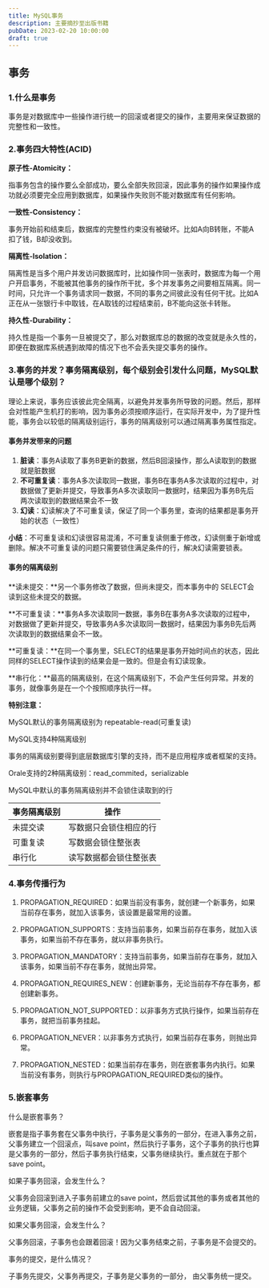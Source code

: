 ```yaml
---
title: MySQL事务
description: 主要摘抄至出版书籍
pubDate: 2023-02-20 10:00:00
draft: true
---
```


## 事务

### 1.什么是事务

事务是对数据库中一些操作进行统一的回滚或者提交的操作，主要用来保证数据的完整性和一致性。

### 2.事务四大特性(ACID)

**原子性-Atomicity：**

指事务包含的操作要么全部成功，要么全部失败回滚，因此事务的操作如果操作成功就必须要完全应用到数据库，如果操作失败则不能对数据库有任何影响。

**一致性-Consistency：**

事务开始前和结束后，数据库的完整性约束没有被破坏。比如A向B转账，不能A扣了钱，B却没收到。

**隔离性-Isolation：**

隔离性是当多个用户并发访问数据库时，比如操作同一张表时，数据库为每一个用户开启事务，不能被其他事务的操作所干扰，多个并发事务之间要相互隔离。同一时间，只允许一个事务请求同一数据，不同的事务之间彼此没有任何干扰。比如A正在从一张银行卡中取钱，在A取钱的过程结束前，B不能向这张卡转账。

**持久性-Durability：**

持久性是指一个事务一旦被提交了，那么对数据库总的数据的改变就是永久性的，即便在数据库系统遇到故障的情况下也不会丢失提交事务的操作。

### 3.事务的并发？事务隔离级别，每个级别会引发什么问题，MySQL默认是哪个级别？

理论上来说，事务应该彼此完全隔离，以避免并发事务所导致的问题。然后，那样会对性能产生机打的影响，因为事务必须按顺序运行，在实际开发中，为了提升性能，事务会以较低的隔离级别运行，事务的隔离级别可以通过隔离事务属性指定。

#### 事务并发带来的问题

1. **脏读**：事务A读取了事务B更新的数据，然后B回滚操作，那么A读取到的数据就是脏数据
2. **不可重复读**：事务A多次读取同一数据，事务B在事务A多次读取的过程中，对数据做了更新并提交，导致事务A多次读取同一数据时，结果因为事务B先后两次读取到的数据结果会不一致
3. **幻读**：幻读解决了不可重复读，保证了同一个事务里，查询的结果都是事务开始的状态（一致性）

**小结**：不可重复读和幻读很容易混淆，不可重复读侧重于修改，幻读侧重于新增或删除。解决不可重复读的问题只需要锁住满足条件的行，解决幻读需要锁表。

#### 事务的隔离级别

**读未提交：**另一个事务修改了数据，但尚未提交，而本事务中的 SELECT会读到这些未提交的数据。

**不可重复读：**事务A多次读取同一数据，事务B在事务A多次读取的过程中，对数据做了更新并提交，导致事务A多次读取同一数据时，结果因为事务B先后两次读取到的数据结果会不一致。

**可重复读：**在同一个事务里，SELECT的结果是事务开始时间点的状态，因此同样的SELECT操作读到的结果会是一致的。但是会有幻读现象。

**串行化：**最高的隔离级别，在这个隔离级别下，不会产生任何异常。并发的事务，就像事务是在一个个按照顺序执行一样。

**特别注意：**

MySQL默认的事务隔离级别为 repeatable-read(可重复读)

MySQL支持4种隔离级别

事务的隔离级别要得到底层数据库引擎的支持，而不是应用程序或者框架的支持。

Orale支持的2种隔离级别：read_commited，serializable

MySQL中默认的事务隔离级别并不会锁住读取到的行

| 事务隔离级别 | 操作 |
| ------ | ----------- |
| 未提交读 | 写数据只会锁住相应的行 |
| 可重复读 | 写数据会锁住整张表   |
| 串行化 | 读写数据都会锁住整张表 |

### 4.事务传播行为

1. PROPAGATION_REQUIRED：如果当前没有事务，就创建一个新事务，如果当前存在事务，就加入该事务，该设置是最常用的设置。

2. PROPAGATION_SUPPORTS：支持当前事务，如果当前存在事务，就加入该事务，如果当前不存在事务，就以非事务执行。

3. PROPAGATION_MANDATORY：支持当前事务，如果当前存在事务，就加入该事务，如果当前不存在事务，就抛出异常。

4. PROPAGATION_REQUIRES_NEW：创建新事务，无论当前存不存在事务，都创建新事务。

5. PROPAGATION_NOT_SUPPORTED：以非事务方式执行操作，如果当前存在事务，就把当前事务挂起。

6. PROPAGATION_NEVER：以非事务方式执行，如果当前存在事务，则抛出异常。

7. PROPAGATION_NESTED：如果当前存在事务，则在嵌套事务内执行。如果当前没有事务，则执行与PROPAGATION_REQUIRED类似的操作。

### 5.嵌套事务

什么是嵌套事务？

嵌套是指子事务套在父事务中执行，子事务是父事务的一部分，在进入事务之前，父事务建立一个回滚点，叫save point，然后执行子事务，这个子事务的执行也算是父事务的一部分，然后子事务执行结束，父事务继续执行。重点就在于那个save point。

如果子事务回滚，会发生什么？

父事务会回滚到进入子事务前建立的save point，然后尝试其他的事务或者其他的业务逻辑，父事务之前的操作不会受到影响，更不会自动回滚。

如果父事务回滚，会发生什么？

父事务回滚，子事务也会跟着回滚！因为父事务结束之前，子事务是不会提交的。

事务的提交，是什么情况？

子事务先提交，父事务再提交，子事务是父事务的一部分， 由父事务统一提交。